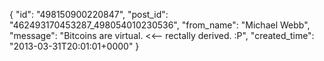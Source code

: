  {
   "id": "498150900220847",
   "post_id": "462493170453287_498054010230536",
   "from_name": "Michael Webb",
   "message": "Bitcoins are virtual. <<-- rectally derived. :P",
   "created_time": "2013-03-31T20:01:01+0000"
 }
